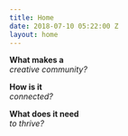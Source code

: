 ```yaml
---
title: Home
date: 2018-07-10 05:22:00 Z
layout: home
---
```


**What makes a**  
*creative community?*

**How is it**  
*connected?*

**What does it need**  
*to thrive?*